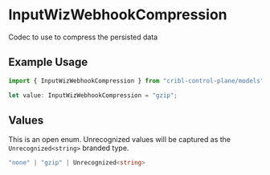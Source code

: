 # InputWizWebhookCompression

Codec to use to compress the persisted data

## Example Usage

```typescript
import { InputWizWebhookCompression } from "cribl-control-plane/models";

let value: InputWizWebhookCompression = "gzip";
```

## Values

This is an open enum. Unrecognized values will be captured as the `Unrecognized<string>` branded type.

```typescript
"none" | "gzip" | Unrecognized<string>
```